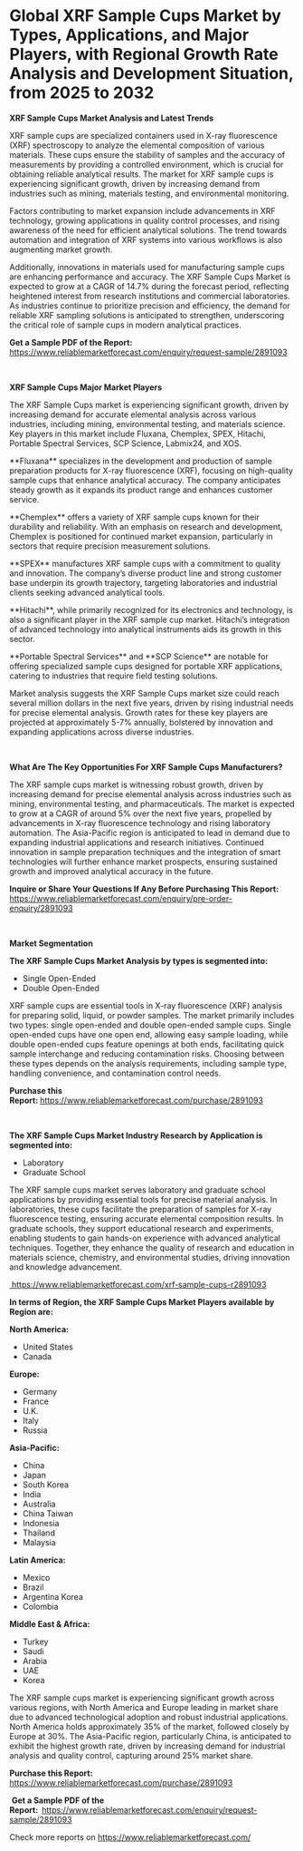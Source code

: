<p><h1>Global XRF Sample Cups Market by Types, Applications, and Major Players, with Regional Growth Rate Analysis and Development Situation, from 2025 to 2032</h1></p><p><strong>XRF Sample Cups Market Analysis and Latest Trends</strong></p>
<p><p>XRF sample cups are specialized containers used in X-ray fluorescence (XRF) spectroscopy to analyze the elemental composition of various materials. These cups ensure the stability of samples and the accuracy of measurements by providing a controlled environment, which is crucial for obtaining reliable analytical results. The market for XRF sample cups is experiencing significant growth, driven by increasing demand from industries such as mining, materials testing, and environmental monitoring. </p><p>Factors contributing to market expansion include advancements in XRF technology, growing applications in quality control processes, and rising awareness of the need for efficient analytical solutions. The trend towards automation and integration of XRF systems into various workflows is also augmenting market growth. </p><p>Additionally, innovations in materials used for manufacturing sample cups are enhancing performance and accuracy. The XRF Sample Cups Market is expected to grow at a CAGR of 14.7% during the forecast period, reflecting heightened interest from research institutions and commercial laboratories. As industries continue to prioritize precision and efficiency, the demand for reliable XRF sampling solutions is anticipated to strengthen, underscoring the critical role of sample cups in modern analytical practices.</p></p>
<p><strong>Get a Sample PDF of the Report:&nbsp;</strong> <a href="https://www.reliablemarketforecast.com/enquiry/request-sample/2891093?utm_campaign=2478&utm_medium=2&utm_source=Github&utm_content=ia&utm_term=14032025&utm_id=xrf-sample-cups">https://www.reliablemarketforecast.com/enquiry/request-sample/2891093</a></p>
<p>&nbsp;</p>
<p><strong>XRF Sample Cups Major Market Players</strong></p>
<p><p>The XRF Sample Cups market is experiencing significant growth, driven by increasing demand for accurate elemental analysis across various industries, including mining, environmental testing, and materials science. Key players in this market include Fluxana, Chemplex, SPEX, Hitachi, Portable Spectral Services, SCP Science, Labmix24, and XOS.</p><p>**Fluxana** specializes in the development and production of sample preparation products for X-ray fluorescence (XRF), focusing on high-quality sample cups that enhance analytical accuracy. The company anticipates steady growth as it expands its product range and enhances customer service. </p><p>**Chemplex** offers a variety of XRF sample cups known for their durability and reliability. With an emphasis on research and development, Chemplex is positioned for continued market expansion, particularly in sectors that require precision measurement solutions.</p><p>**SPEX** manufactures XRF sample cups with a commitment to quality and innovation. The company’s diverse product line and strong customer base underpin its growth trajectory, targeting laboratories and industrial clients seeking advanced analytical tools.</p><p>**Hitachi**, while primarily recognized for its electronics and technology, is also a significant player in the XRF sample cup market. Hitachi’s integration of advanced technology into analytical instruments aids its growth in this sector.</p><p>**Portable Spectral Services** and **SCP Science** are notable for offering specialized sample cups designed for portable XRF applications, catering to industries that require field testing solutions.</p><p>Market analysis suggests the XRF Sample Cups market size could reach several million dollars in the next five years, driven by rising industrial needs for precise elemental analysis. Growth rates for these key players are projected at approximately 5-7% annually, bolstered by innovation and expanding applications across diverse industries.</p></p>
<p>&nbsp;</p>
<p><strong>What Are The Key Opportunities For XRF Sample Cups Manufacturers?</strong></p>
<p><p>The XRF sample cups market is witnessing robust growth, driven by increasing demand for precise elemental analysis across industries such as mining, environmental testing, and pharmaceuticals. The market is expected to grow at a CAGR of around 5% over the next five years, propelled by advancements in X-ray fluorescence technology and rising laboratory automation. The Asia-Pacific region is anticipated to lead in demand due to expanding industrial applications and research initiatives. Continued innovation in sample preparation techniques and the integration of smart technologies will further enhance market prospects, ensuring sustained growth and improved analytical accuracy in the future.</p></p>
<p><strong>Inquire or Share Your Questions If Any Before Purchasing This Report:</strong> <a href="https://www.reliablemarketforecast.com/enquiry/pre-order-enquiry/2891093?utm_campaign=2478&utm_medium=2&utm_source=Github&utm_content=ia&utm_term=14032025&utm_id=xrf-sample-cups">https://www.reliablemarketforecast.com/enquiry/pre-order-enquiry/2891093</a></p>
<p>&nbsp;</p>
<p><strong>Market Segmentation</strong></p>
<p><strong>The XRF Sample Cups Market Analysis by types is segmented into:</strong></p>
<p><ul><li> Single Open-Ended</li><li>Double Open-Ended </li></ul></p>
<p><p>XRF sample cups are essential tools in X-ray fluorescence (XRF) analysis for preparing solid, liquid, or powder samples. The market primarily includes two types: single open-ended and double open-ended sample cups. Single open-ended cups have one open end, allowing easy sample loading, while double open-ended cups feature openings at both ends, facilitating quick sample interchange and reducing contamination risks. Choosing between these types depends on the analysis requirements, including sample type, handling convenience, and contamination control needs.</p></p>
<p><strong>Purchase this Report:&nbsp;</strong><a href="https://www.reliablemarketforecast.com/purchase/2891093?utm_campaign=2478&utm_medium=2&utm_source=Github&utm_content=ia&utm_term=14032025&utm_id=xrf-sample-cups">https://www.reliablemarketforecast.com/purchase/2891093</a></p>
<p>&nbsp;</p>
<p><strong>The XRF Sample Cups Market Industry Research by Application is segmented into:</strong></p>
<p><ul><li> Laboratory</li><li>Graduate School </li></ul></p>
<p><p>The XRF sample cups market serves laboratory and graduate school applications by providing essential tools for precise material analysis. In laboratories, these cups facilitate the preparation of samples for X-ray fluorescence testing, ensuring accurate elemental composition results. In graduate schools, they support educational research and experiments, enabling students to gain hands-on experience with advanced analytical techniques. Together, they enhance the quality of research and education in materials science, chemistry, and environmental studies, driving innovation and knowledge advancement.</p></p>
<p><a href="https://www.reliablemarketforecast.com/xrf-sample-cups-r2891093?utm_campaign=2478&utm_medium=2&utm_source=Github&utm_content=ia&utm_term=14032025&utm_id=xrf-sample-cups">&nbsp;https://www.reliablemarketforecast.com/xrf-sample-cups-r2891093</a></p>
<p><strong>In terms of Region, the XRF Sample Cups Market Players available by Region are:</strong></p>
<p>
    <p> <strong> North America: </strong>
        <ul>
            <li>United States</li>
            <li>Canada</li>
        </ul>
        </p> 
    <p> <strong> Europe: </strong>
        <ul>
            <li>Germany</li>
            <li>France</li>
            <li>U.K.</li>
            <li>Italy</li>
            <li>Russia</li>
        </ul>
        </p> 
    <p> <strong> Asia-Pacific: </strong>
        <ul>
            <li>China</li>
            <li>Japan</li>
            <li>South Korea</li>
            <li>India</li>
            <li>Australia</li>
            <li>China Taiwan</li>
            <li>Indonesia</li>
            <li>Thailand</li>
            <li>Malaysia</li>
        </ul>
        </p> 
    <p> <strong> Latin America: </strong>
        <ul>
            <li>Mexico</li>
            <li>Brazil</li>
            <li>Argentina Korea</li>
            <li>Colombia</li>
        </ul>
        </p> 
    <p> <strong> Middle East & Africa: </strong>
        <ul>
            <li>Turkey</li>
            <li>Saudi</li>
            <li>Arabia</li>
            <li>UAE</li>
            <li>Korea</li>
        </ul>
    </p>
    </p>
<p><p>The XRF sample cups market is experiencing significant growth across various regions, with North America and Europe leading in market share due to advanced technological adoption and robust industrial applications. North America holds approximately 35% of the market, followed closely by Europe at 30%. The Asia-Pacific region, particularly China, is anticipated to exhibit the highest growth rate, driven by increasing demand for industrial analysis and quality control, capturing around 25% market share.</p></p>
<p><strong>Purchase this Report: </strong><a href="https://www.reliablemarketforecast.com/purchase/2891093?utm_campaign=2478&utm_medium=2&utm_source=Github&utm_content=ia&utm_term=14032025&utm_id=xrf-sample-cups">https://www.reliablemarketforecast.com/purchase/2891093</a></p>
<p>&nbsp;<strong>Get a Sample PDF of the Report:&nbsp;&nbsp;</strong><a href="https://www.reliablemarketforecast.com/enquiry/request-sample/2891093?utm_campaign=2478&utm_medium=2&utm_source=Github&utm_content=ia&utm_term=14032025&utm_id=xrf-sample-cups">https://www.reliablemarketforecast.com/enquiry/request-sample/2891093</a></p>
<p><strong></strong></p>
<p>Check more reports on <a href="https://www.reliablemarketforecast.com/?utm_campaign=2478&utm_medium=2&utm_source=Github&utm_content=ia&utm_term=14032025&utm_id=xrf-sample-cups">https://www.reliablemarketforecast.com/</a></p>